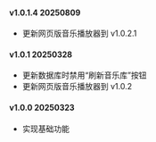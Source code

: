 #### v1.0.1.4 20250809
 * 更新网页版音乐播放器到 v1.0.2.1

#### v1.0.1 20250328
 * 更新数据库时禁用“刷新音乐库”按钮
 * 更新网页版音乐播放器到 v1.0.2

#### v1.0.0 20250323
 * 实现基础功能
 